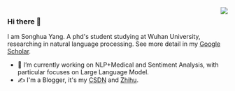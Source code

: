 <img align="right" src="https://github-readme-stats.vercel.app/api?username=suprityoung&show_icons=true" />

### Hi there 👋

I am Songhua Yang. A phd's student studying at Wuhan University, researching in natural language processing. See more detail in my [Google Scholar](https://scholar.google.com/citations?user=uGBdAbgAAAAJ&hl=zh-CN).

- 🔭 I’m currently working on NLP+Medical and Sentiment Analysis, with particular focuses on Large Language Model.
- ✍️ I'm a Blogger, it's my [CSDN](https://suprit.blog.csdn.net/) and [Zhihu](https://www.zhihu.com/people/tou-kao-liao-sui-yue).
